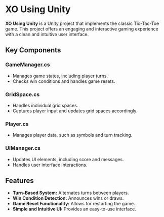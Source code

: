 # XO Using Unity

**XO Using Unity** is a Unity project that implements the classic Tic-Tac-Toe game. This project offers an engaging and interactive gaming experience with a clean and intuitive user interface.

## Key Components

### GameManager.cs
- Manages game states, including player turns.
- Checks win conditions and handles game resets.

### GridSpace.cs
- Handles individual grid spaces.
- Captures player input and updates grid spaces accordingly.

### Player.cs
- Manages player data, such as symbols and turn tracking.

### UIManager.cs
- Updates UI elements, including score and messages.
- Handles user interface interactions.

## Features

- **Turn-Based System:** Alternates turns between players.
- **Win Condition Detection:** Announces wins or draws.
- **Game Reset Functionality:** Allows for restarting the game.
- **Simple and Intuitive UI:** Provides an easy-to-use interface.
